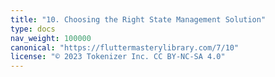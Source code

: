 ```yaml
---
title: "10. Choosing the Right State Management Solution"
type: docs
nav_weight: 100000
canonical: "https://fluttermasterylibrary.com/7/10"
license: "© 2023 Tokenizer Inc. CC BY-NC-SA 4.0"
---
```

